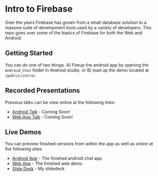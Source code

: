 # Intro to Firebase

Over the years Firebase has grown from a small database solution to a massive suite of development tools used by a variety of developers. This repo goes over some of the basics of Firebase for both the Web and Android. 

## Getting Started

You can do one of two things. A) Fireup the android app by opening the `Android_Chat` folder in Android studio, or B) load up the demo located at `/public/intro/`.

## Recorded Presentations

Previous talks can be view online at the following links:

* [Android Talk](#) - Coming Soon!
* [Web App Talk](#) - Coming Soon!

## Live Demos

You can preview finished versions from within the app as well as online at the following sites:

* [Android App](https://play.google.com/store/apps/details?id=xyz.brenden.firebase101) - The finished android chat app
* [Web App](https://firebase.brenden.xyz/intro/) - The finished web demo
* [Slide Desk](https://firebase.brenden.xyz/intro/slides/) - My slidedeck
